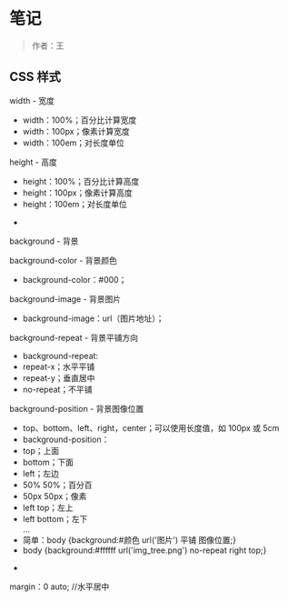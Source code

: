 # 笔记

>作者：王

## CSS 样式


 width - 宽度
 - width：100%；百分比计算宽度
 - width：100px；像素计算宽度
 - width：100em；对长度单位

height - 高度
 - height：100%；百分比计算高度
 - height：100px；像素计算高度
 - height：100em；对长度单位

*
background - 背景

background-color - 背景颜色
 - background-color：#000；

background-image - 背景图片
 - background-image：url（图片地址）；

background-repeat - 背景平铺方向
 - background-repeat:
 - repeat-x；水平平铺 
 - repeat-y；垂直居中
 - no-repeat；不平铺

background-position - 背景图像位置
 - top、bottom、left、right，center；可以使用长度值，如 100px 或 5cm
 - background-position：
 - top；上面
 - bottom；下面
 - left；左边 
 - 50% 50%；百分百
 - 50px 50px；像素
 - left top；左上
 - left bottom；左下
</br> ...
 - 简单：body {background:#颜色 url('图片') 平铺 图像位置;} 
 - body {background:#ffffff url('img_tree.png') no-repeat right top;}
 *

margin：0 auto;   //水平居中
